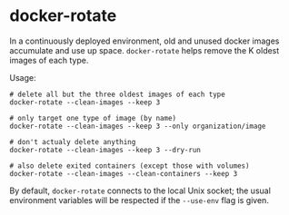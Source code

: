 docker-rotate
=============

In a continuously deployed environment, old and unused docker images accumulate and use up space.
`docker-rotate` helps remove the K oldest images of each type.

Usage:

    # delete all but the three oldest images of each type
    docker-rotate --clean-images --keep 3

    # only target one type of image (by name)
    docker-rotate --clean-images --keep 3 --only organization/image

    # don't actualy delete anything
    docker-rotate --clean-images --keep 3 --dry-run

    # also delete exited containers (except those with volumes)
    docker-rotate --clean-images --clean-containers --keep 3

By default, `docker-rotate` connects to the local Unix socket; the usual environment variables will
be respected if the `--use-env` flag is given.
